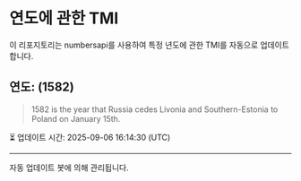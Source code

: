 
# 연도에 관한 TMI

이 리포지토리는 numbersapi를 사용하여 특정 년도에 관한 TMI를 자동으로 업데이트합니다.

## 연도: (1582)
> 1582 is the year that Russia cedes Livonia and Southern-Estonia to Poland on January 15th.

⏳ 업데이트 시간: 2025-09-06 16:14:30 (UTC)

---
자동 업데이트 봇에 의해 관리됩니다.

